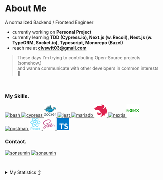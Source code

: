 # About Me

A normalized Backend / Frontend Engineer

- currently working on **Personal Project**
- currently learning **TDD (Cypress.io), Next.js (w. Recoil), Nest.js (w. TypeORM, Socket.io), Typescript, Monorepo (Bazel)**
- reach me at **clvswft03@gmail.com**

> These days I'm trying to contributing Open-Source projects (somehow,)\
> and wanna communicate with other developers in common interests 💬

&nbsp;

<h3 align="left">My Skills.</h3>
<p align="left"> <a href="https://www.gnu.org/software/bash/" target="_blank" rel="noreferrer"> <img src="https://www.vectorlogo.zone/logos/gnu_bash/gnu_bash-icon.svg" alt="bash" width="40" height="40"/> </a> <a href="https://www.cypress.io" target="_blank" rel="noreferrer"> <img src="https://raw.githubusercontent.com/simple-icons/simple-icons/6e46ec1fc23b60c8fd0d2f2ff46db82e16dbd75f/icons/cypress.svg" alt="cypress" width="40" height="40"/> </a> <a href="https://www.docker.com/" target="_blank" rel="noreferrer"> <img src="https://raw.githubusercontent.com/devicons/devicon/master/icons/docker/docker-original-wordmark.svg" alt="docker" width="40" height="40"/> </a> <a href="https://jestjs.io" target="_blank" rel="noreferrer"> <img src="https://www.vectorlogo.zone/logos/jestjsio/jestjsio-icon.svg" alt="jest" width="40" height="40"/> </a> <a href="https://mariadb.org/" target="_blank" rel="noreferrer"> <img src="https://www.vectorlogo.zone/logos/mariadb/mariadb-icon.svg" alt="mariadb" width="40" height="40"/> </a> <a href="https://nestjs.com/" target="_blank" rel="noreferrer"> <img src="https://raw.githubusercontent.com/devicons/devicon/master/icons/nestjs/nestjs-plain.svg" alt="nestjs" width="40" height="40"/> </a> <a href="https://nextjs.org/" target="_blank" rel="noreferrer"> <img src="https://cdn.worldvectorlogo.com/logos/nextjs-2.svg" alt="nextjs" width="40" height="40"/> </a> <a href="https://www.nginx.com" target="_blank" rel="noreferrer"> <img src="https://raw.githubusercontent.com/devicons/devicon/master/icons/nginx/nginx-original.svg" alt="nginx" width="40" height="40"/> </a> <a href="https://postman.com" target="_blank" rel="noreferrer"> <img src="https://www.vectorlogo.zone/logos/getpostman/getpostman-icon.svg" alt="postman" width="40" height="40"/> </a> <a href="https://reactjs.org/" target="_blank" rel="noreferrer"> <img src="https://raw.githubusercontent.com/devicons/devicon/master/icons/react/react-original-wordmark.svg" alt="react" width="40" height="40"/> </a> <a href="https://sass-lang.com" target="_blank" rel="noreferrer"> <img src="https://raw.githubusercontent.com/devicons/devicon/master/icons/sass/sass-original.svg" alt="sass" width="40" height="40"/> </a> <a href="https://www.typescriptlang.org/" target="_blank" rel="noreferrer"> <img src="https://raw.githubusercontent.com/devicons/devicon/master/icons/typescript/typescript-original.svg" alt="typescript" width="40" height="40"/> </a> </p>

<h3 align="left">Contact.</h3>
<p align="left"> <a href="https://linkedin.com/in/sonsumin" target="blank"><img align="center" src="https://raw.githubusercontent.com/rahuldkjain/github-profile-readme-generator/master/src/images/icons/Social/github.svg" alt="sonsumin" height="30" width="40" /></a> <a href="https://linkedin.com/in/sonsumin" target="blank"><img align="center" src="https://raw.githubusercontent.com/rahuldkjain/github-profile-readme-generator/master/src/images/icons/Social/linked-in-alt.svg" alt="sonsumin" height="30" width="40" /></a>
</p>

&nbsp;

<details>
 <summary>My Statistics ↕️</summary>

<!--START_SECTION:waka-->
![Code Time](http://img.shields.io/badge/Code%20Time-1%2C038%20hrs%2023%20mins-blue)

![Profile Views](http://img.shields.io/badge/Profile%20Views-10-blue)

**🐱 My GitHub Data** 

> 🏆 1,493 Contributions in the Year 2022
 > 
> 📦 12.5 MB Used in GitHub's Storage 
 > 
> 💼 Opted to Hire
 > 
> 📜 378 Public Repositories 
 > 
> 🔑 110 Private Repositories  
 > 
**I'm a Night 🦉** 

```text
🌞 Morning    2 commits      ░░░░░░░░░░░░░░░░░░░░░░░░░   2.74% 
🌆 Daytime    25 commits     ████████░░░░░░░░░░░░░░░░░   34.25% 
🌃 Evening    42 commits     ██████████████░░░░░░░░░░░   57.53% 
🌙 Night      4 commits      █░░░░░░░░░░░░░░░░░░░░░░░░   5.48%

```
📅 **I'm Most Productive on Thursday** 

```text
Monday       3 commits      █░░░░░░░░░░░░░░░░░░░░░░░░   4.11% 
Tuesday      5 commits      █░░░░░░░░░░░░░░░░░░░░░░░░   6.85% 
Wednesday    18 commits     ██████░░░░░░░░░░░░░░░░░░░   24.66% 
Thursday     19 commits     ██████░░░░░░░░░░░░░░░░░░░   26.03% 
Friday       18 commits     ██████░░░░░░░░░░░░░░░░░░░   24.66% 
Saturday     7 commits      ██░░░░░░░░░░░░░░░░░░░░░░░   9.59% 
Sunday       3 commits      █░░░░░░░░░░░░░░░░░░░░░░░░   4.11%

```


📊 **This Week I Spent My Time On** 

```text
⌚︎ Time Zone: Asia/Seoul

💬 Programming Languages: 
Bash                     2 hrs 2 mins        ██████░░░░░░░░░░░░░░░░░░░   26.17% 
YAML                     1 hr 11 mins        ███░░░░░░░░░░░░░░░░░░░░░░   15.17% 
Docker                   45 mins             ██░░░░░░░░░░░░░░░░░░░░░░░   9.62% 
Python                   40 mins             ██░░░░░░░░░░░░░░░░░░░░░░░   8.74% 
TOML                     32 mins             █░░░░░░░░░░░░░░░░░░░░░░░░   6.96%

🔥 Editors: 
Neovim                   4 hrs 58 mins       ████████████████░░░░░░░░░   63.55% 
PyCharmCore              2 hrs 40 mins       ████████░░░░░░░░░░░░░░░░░   34.27% 
VS Code                  10 mins             ░░░░░░░░░░░░░░░░░░░░░░░░░   2.17%

💻 Operating System: 
Linux                    7 hrs 49 mins       █████████████████████████   100.0%

```

**I Mostly Code in JavaScript** 

```text
JavaScript               20 repos            ██████░░░░░░░░░░░░░░░░░░░   26.32% 
TypeScript               17 repos            █████░░░░░░░░░░░░░░░░░░░░   22.37% 
Python                   9 repos             ███░░░░░░░░░░░░░░░░░░░░░░   11.84% 
Shell                    7 repos             ██░░░░░░░░░░░░░░░░░░░░░░░   9.21% 
CSS                      6 repos             ██░░░░░░░░░░░░░░░░░░░░░░░   7.89%

```


**Timeline**

![Chart not found](https://raw.githubusercontent.com/todaypp/todaypp/master/charts/bar_graph.png) 


 Last Updated on 20/08/2022 15:39:33 UTC
<!--END_SECTION:waka-->
</details>

